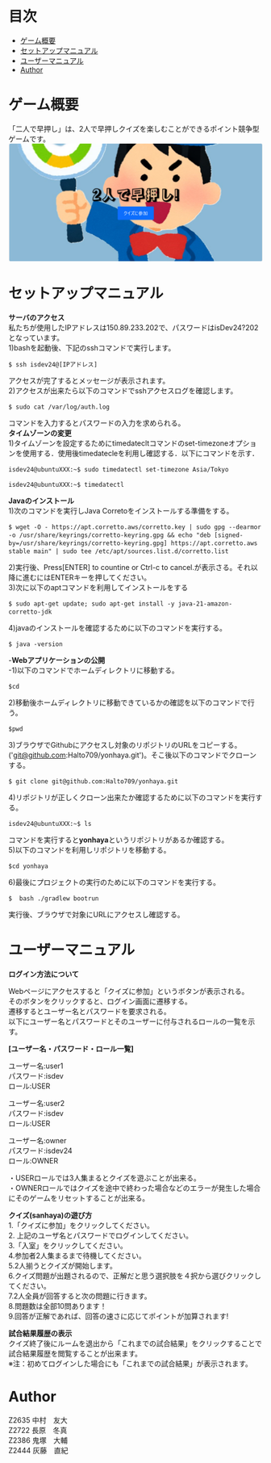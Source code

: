 # 目次
- [ゲーム概要][label1] 
- [セットアップマニュアル][label2]
- [ユーザーマニュアル][label3]
- [Author][label4]
  
[label1]:#ゲーム概要
# ゲーム概要
「二人で早押し」は、2人で早押しクイズを楽しむことができるポイント競争型ゲームです。  
![edit](src/main/resources/static/readme.png)


[label2]:#セットアップマニュアル
# セットアップマニュアル
**サーバのアクセス**   
私たちが使用したIPアドレスは150.89.233.202で、パスワードはisDev24?202となっています。  
1)bashを起動後、下記のsshコマンドで実行します。
```
$ ssh isdev24@[IPアドレス]
```
アクセスが完了するとメッセージが表示されます。  
2)アクセスが出来たら以下のコマンドでsshアクセスログを確認します。  
```
$ sudo cat /var/log/auth.log
```
コマンドを入力するとパスワードの入力を求められる。  
**タイムゾーンの変更**  
1)タイムゾーンを設定するためにtimedatecltコマンドのset-timezoneオプションを使用する．使用後timedatecleを利用し確認する．以下にコマンドを示す．  
```
isdev24@ubuntuXXX:~$ sudo timedatectl set-timezone Asia/Tokyo
```
```
isdev24@ubuntuXXX:~$ timedatectl
```
**Javaのインストール**  
1)次のコマンドを実行しJava Corretoをインストールする準備をする。  
```
$ wget -O - https://apt.corretto.aws/corretto.key | sudo gpg --dearmor -o /usr/share/keyrings/corretto-keyring.gpg && echo "deb [signed-by=/usr/share/keyrings/corretto-keyring.gpg] https://apt.corretto.aws stable main" | sudo tee /etc/apt/sources.list.d/corretto.list

```
2)実行後、Press[ENTER] to countine or Ctrl-c to cancel.が表示さる。それ以降に進むにはENTERキーを押してください。  
3)次に以下のaptコマンドを利用してインストールをする  
```
$ sudo apt-get update; sudo apt-get install -y java-21-amazon-corretto-jdk
```
4)javaのインストールを確認するために以下のコマンドを実行する。  
```
$ java -version
```
-**Webアプリケーションの公開**  
-1)以下のコマンドでホームディレクトリに移動する。  
```
$cd
```
2)移動後ホームディレクトリに移動できているかの確認を以下のコマンドで行う。  
```
$pwd
```
3)ブラウザでGithubにアクセスし対象のリポジトリのURLをコピーする。('git@github.com:Halto709/yonhaya.git')。そこ後以下のコマンドでクローンする。  
```
$ git clone git@github.com:Halto709/yonhaya.git
```
4)リポジトリが正しくクローン出来たか確認するために以下のコマンドを実行する。  
```
isdev24@ubuntuXXX:~$ ls
```
コマンドを実行すると**yonhaya**というリポジトリがあるか確認する。  
5)以下のコマンドを利用しリポジトリを移動する。  
```
$cd yonhaya
```
6)最後にプロジェクトの実行のために以下のコマンドを実行する。  
```
$  bash ./gradlew bootrun
```
実行後、ブラウザで対象にURLにアクセスし確認する。  

[label3]:#ユーザーマニュアル
# ユーザーマニュアル
**ログイン方法について**

Webページにアクセスすると「クイズに参加」というボタンが表示される。  
そのボタンをクリックすると、ログイン画面に遷移する。  
遷移するとユーザー名とパスワードを要求される。  
以下にユーザー名とパスワードとそのユーザーに付与されるロールの一覧を示す。  

**[ユーザー名・パスワード・ロール一覧]**

ユーザー名:user1  
パスワード:isdev  
ロール:USER  

ユーザー名:user2  
パスワード:isdev  
ロール:USER  
 
ユーザー名:owner  
パスワード:isdev24  
ロール:OWNER  

・USERロールでは3人集まるとクイズを遊ぶことが出来る。  
・OWNERロールではクイズを途中で終わった場合などのエラーが発生した場合にそのゲームをリセットすることが出来る。


**クイズ(sanhaya)の遊び方**  
1.「クイズに参加」をクリックしてください。  
2. 上記のユーザ名とパスワードでログインしてください。  
3.「入室」をクリックしてください。  
4.参加者2人集まるまで待機してください。  
5.2人揃うとクイズが開始します。  
6.クイズ問題が出題されるので、正解だと思う選択肢を４択から選びクリックしてください。  
7.2人全員が回答すると次の問題に行きます。  
8.問題数は全部10問あります！  
9.回答が正解であれば、回答の速さに応じてポイントが加算されます!  

**試合結果履歴の表示**  
クイズ終了後にルームを退出から「これまでの試合結果」をクリックすることで試合結果履歴を閲覧することが出来ます。  
※注：初めてログインした場合にも「これまでの試合結果」が表示されます。  

[label4]:#Author
# Author
Z2635  中村　友大  
Z2722  長原　冬真  
Z2386  鬼塚　大輔  
Z2444  灰藤　直紀  

